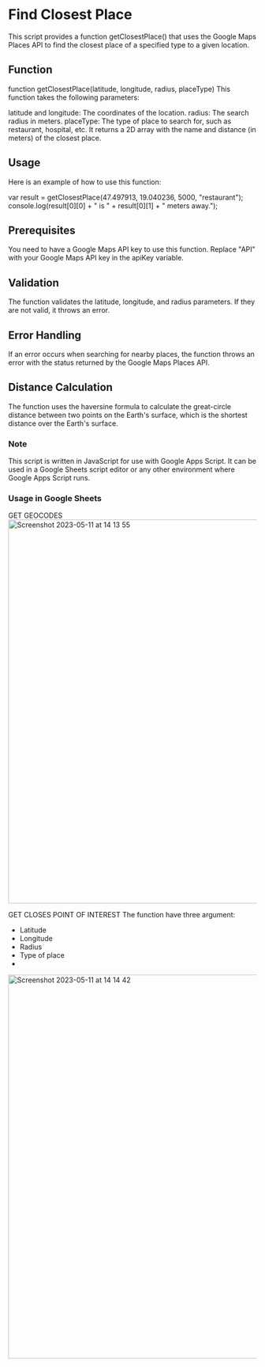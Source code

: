 # Find Closest Place
This script provides a function getClosestPlace() that uses the Google Maps Places API to find the closest place of a specified type to a given location.

## Function
function getClosestPlace(latitude, longitude, radius, placeType)
This function takes the following parameters:

latitude and longitude: The coordinates of the location.
radius: The search radius in meters.
placeType: The type of place to search for, such as restaurant, hospital, etc.
It returns a 2D array with the name and distance (in meters) of the closest place.

## Usage
Here is an example of how to use this function:

var result = getClosestPlace(47.497913, 19.040236, 5000, "restaurant");
console.log(result[0][0] + " is " + result[0][1] + " meters away.");

## Prerequisites
You need to have a Google Maps API key to use this function. Replace "API" with your Google Maps API key in the apiKey variable.

## Validation
The function validates the latitude, longitude, and radius parameters. If they are not valid, it throws an error.

## Error Handling
If an error occurs when searching for nearby places, the function throws an error with the status returned by the Google Maps Places API.

## Distance Calculation
The function uses the haversine formula to calculate the great-circle distance between two points on the Earth's surface, which is the shortest distance over the Earth's surface.

### Note
This script is written in JavaScript for use with Google Apps Script. It can be used in a Google Sheets script editor or any other environment where Google Apps Script runs.

### Usage in Google Sheets

GET GEOCODES
<img width="776" alt="Screenshot 2023-05-11 at 14 13 55" src="https://github.com/tamasmakos/find_nearby_places/assets/86356871/35d7f7e1-b805-4e0d-ba59-260fc355454a">


GET CLOSES POINT OF INTEREST
The function have three argument:
- Latitude
- Longitude
- Radius
- Type of place
- 
<img width="776" alt="Screenshot 2023-05-11 at 14 14 42" src="https://github.com/tamasmakos/find_nearby_places/assets/86356871/a33d03c5-7e72-42e1-9bee-254191537040">
